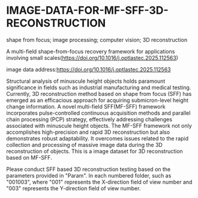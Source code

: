 # IMAGE-DATA-FOR-MF-SFF-3D-RECONSTRUCTION
shape from focus; image processing; computer vision; 3D reconstruction

A multi-field shape-from-focus recovery framework for applications involving small scales(https://doi.org/10.1016/j.optlastec.2025.112563)

image data address:https://doi.org/10.1016/j.optlastec.2025.112563

Structural analysis of minuscule height objects holds paramount significance in fields such as industrial manufacturing and medical testing. Currently, 3D reconstruction method based on shape from focus (SFF) has emerged as an efficacious approach for acquiring submicron-level height change information. A novel multi-field SFF(MF-SFF) framework incorporates pulse-controlled continuous acquisition methods and parallel chain processing (PCP) strategy, effectively addressing challenges associated with minuscule height objects. The MF-SFF framework not only accomplishes high-precision and rapid 3D reconstruction but also demonstrates robust adaptability. It overcomes issues related to the rapid collection and processing of massive image data during the 3D reconstruction of objects. This is a image dataset for 3D reconstruction based on MF-SFF.

Please conduct SFF based 3D reconstruction testing based on the parameters provided in "Param". In each numbered folder, such as "001003", where "001" represents the X-direction field of view number and "003" represents the Y-direction field of view number.
